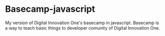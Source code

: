 # Basecamp-javascript
My version of Digital Innovation One's basecamp in javascript. Basecamp is a way to teach basic things to developer comunity of Digital Innovation One.
